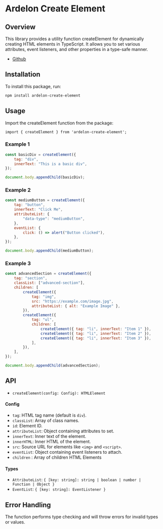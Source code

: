 # Ardelon Create Element

## Overview

This library provides a utility function createElement for dynamically creating HTML elements in TypeScript. It allows you to set various attributes, event listeners, and other properties in a type-safe manner.

- [Github](https://github.com/Ardelon/create-element)

## Installation

To install this package, run:

```bash
npm install ardelon-create-element
```

## Usage

Import the createElement function from the package:

```
import { createElement } from 'ardelon-create-element';
```

### Example 1

```javascript
const basicDiv = createElement({
	tag: "div",
	innerText: "This is a basic div",
});

document.body.appendChild(basicDiv);
```

### Example 2

```javascript
const mediumButton = createElement({
	tag: "button",
	innerText: "Click Me",
	attributeList: {
		"data-type": "mediumButton",
	},
	eventList: {
		click: () => alert("Button clicked"),
	},
});

document.body.appendChild(mediumButton);
```

### Example 3

```javascript
const advancedSection = createElement({
	tag: "section",
	classList: ["advanced-section"],
	children: [
		createElement({
			tag: "img",
			src: "https://example.com/image.jpg",
			attributeList: { alt: "Example Image" },
		}),
		createElement({
			tag: "ul",
			children: [
				createElement({ tag: "li", innerText: "Item 1" }),
				createElement({ tag: "li", innerText: "Item 2" }),
				createElement({ tag: "li", innerText: "Item 3" }),
			],
		}),
	],
});

document.body.appendChild(advancedSection);
```

## API

- `createElement(config: Config): HTMLElement`

#### Config

- `tag`: HTML tag name (default is `div`).
- `classList`: Array of class names.
- `id`: Element ID.
- `attributeList`: Object containing attributes to set.
- `innerText`: Inner text of the element.
- `innerHTML`: Inner HTML of the element.
- `src`: Source URL for elements like `<img>` and `<script>`.
- `eventList`: Object containing event listeners to attach.
- `children` : Array of children HTML Elements

#### Types

- `AttributeList`: `{ [key: string]: string | boolean | number | Function | Object }`
- `EventList`: `{ [key: string]: EventListener }`

## Error Handling

The function performs type checking and will throw errors for invalid types or values.
